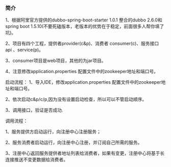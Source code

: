 ### 简介
1、根据阿里官方提供的dubbo-spring-boot-starter 1.0.1 整合的dubbo 2.6.0和spring boot 1.5.10(不要死磕版本，老版本的优势在于稳定，前面很多人帮你填了坑)。

2、项目有四个工程，提供者provider(c&p)、消费者 consumer(c)、服务接口 api 、service(p)。

3、consumer项目是web项目，其他的为jar项目。

4、注意修改application.properties 配置文件中的zookeeper地址和端口号。


启动流程：
1、导入IDE，修改application.properties 配置文件中的zookeeper地址和端口号。  

2、依次启动c&p/c/p,因为没有设置启动检查，所以可以不管启动顺序。  

3、调用接口，验证是否成功.  

调用流程：

1、服务提供方启动运行，向注册中心注册服务；

2、服务消费者启动运行，向注册中心注册，并订阅自己所需的服务。

3、注册中心返回服务提供者地址列表给消费者，如果有变更，注册中心将基于长连接推送不变更数据给消费者。
